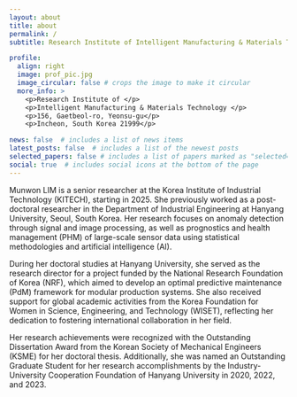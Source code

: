 ```yaml
---
layout: about
title: about
permalink: /
subtitle: Research Institute of Intelligent Manufacturing & Materials Technology, Korea Institute of Industrial Technology, South Korea.

profile:
  align: right
  image: prof_pic.jpg
  image_circular: false # crops the image to make it circular
  more_info: >
    <p>Research Institute of </p>
    <p>Intelligent Manufacturing & Materials Technology </p>
    <p>156, Gaetbeol-ro, Yeonsu-gu</p>
    <p>Incheon, South Korea 21999</p>

news: false  # includes a list of news items
latest_posts: false  # includes a list of the newest posts
selected_papers: false # includes a list of papers marked as "selected={true}"
social: true  # includes social icons at the bottom of the page
---
```


>
>
>
Munwon LIM is a senior researcher at the Korea Institute of Industrial Technology (KITECH), starting in 2025. She previously worked as a post-doctoral researcher in the Department of Industrial Engineering at Hanyang University, Seoul, South Korea. Her research focuses on anomaly detection through signal and image processing, as well as prognostics and health management (PHM) of large-scale sensor data using statistical methodologies and artificial intelligence (AI).
>
During her doctoral studies at Hanyang University, she served as the research director for a project funded by the National Research Foundation of Korea (NRF), which aimed to develop an optimal predictive maintenance (PdM) framework for modular production systems. She also received support for global academic activities from the Korea Foundation for Women in Science, Engineering, and Technology (WISET), reflecting her dedication to fostering international collaboration in her field.
>
Her research achievements were recognized with the Outstanding Dissertation Award from the Korean Society of Mechanical Engineers (KSME) for her doctoral thesis. Additionally, she was named an Outstanding Graduate Student for her research accomplishments by the Industry-University Cooperation Foundation of Hanyang University in 2020, 2022, and 2023.
>


<!--
Write your biography here. Tell the world about yourself. Link to your favorite [subreddit](http://reddit.com). You can put a picture in, too. The code is already in, just name your picture `prof_pic.jpg` and put it in the `img/` folder.
Put your address / P.O. box / other info right below your picture. You can also disable any of these elements by editing `profile` property of the YAML header of your `_pages/about.md`. Edit `_bibliography/papers.bib` and Jekyll will render your [publications page](/al-folio/publications/) automatically.
Link to your social media connections, too. This theme is set up to use [Font Awesome icons](https://fontawesome.com/) and [Academicons](https://jpswalsh.github.io/academicons/), like the ones below. Add your Facebook, Twitter, LinkedIn, Google Scholar, or just disable all of them.
-->
